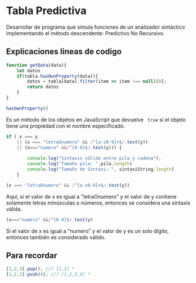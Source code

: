 # Tabla Predictiva

Desarrollar de programa que simula funciones de un analizador sintáctico implementando el método descendente: Predictivo No Recursivo.



## Explicaciones lineas de codigo

```javascript
function getData(data){
    let datos
    if(tabla.hasOwnProperty(data)){
        datos = tabla[data].filter(item => item !== null)[0];
        return datos
    }
}
```

```javascript 
hasOwnProperty()
``` 
Es un método de los objetos en JavaScript que devuelve ` true`  si el objeto tiene una propiedad con el nombre especificado.

```javascript
if ( x === y 
    || (x === "letraOnumero" && /^[a-z0-9]+$/.test(y)) 
    || (x==="numero" &&/^[0-9]$/.test(y))) {
    
        console.log("Sintaxis válida entre pila y cadena");
        console.log("Tamaño pila: ",pila.length)
        console.log("Tamaño de Sintaxi: ", sintaxiString.length)
    }
```

```javascript 
(x === "letraOnumero" && /^[a-z0-9]+$/.test(y))
``` 
Aquí, si el valor de x es igual a "letraOnumero" y el valor de y contiene solamente letras minúsculas o números, entonces se considera una sintaxis válida.

```javascript 
(x==="numero" &&/^[0-9]$/.test(y)
``` 
Si el valor de x es igual a "numero" y el valor de y es un solo dígito, entonces también es considerado válido.

## Para recordar
```javascript
[1,2,3].pop(); //? [1,2] * 
[1,2,3].push(4); //? [1,2,3,4] * 
```



